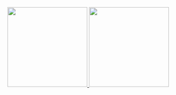 <p align="left">
<a href="https://github.com/fairuzlq">
  <img height="180em" src="https://github-readme-stats-eight-theta.vercel.app/api?username=fairuzlq&show_icons=true&theme=algolia&include_all_commits=true&count_private=true"/>
  <img height="180em" src="https://github-readme-stats-eight-theta.vercel.app/api/top-langs/?username=fairuzlq&layout=compact&langs_count=8&theme=algolia"/>
</a>
</p>
